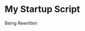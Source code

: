 # My Startup Script

Being Rewritten

<!--- 
## [Libraries](Lib)


* **[ini](Lib/INI.ahk)**  
Provides an easier and object-oriented way to use `iniRead`, `iniWrite`, and `iniDelete`.


* **[Toast](Lib/Toast.ahk)**  
Provides a class for creating multiple customizable _Toasts_ (not related to Toast Notifications), used to show various notifications.  [Inspired by: [Engunneer](https://autohotkey.com/board/topic/21510-toaster-popups/#entry140824)]


* **[DelayedTimer](Lib/DelayedTimer.ahk)**  
Allows to create timers without activating them and then activate them all at once. Used to make sure timers don't interrupt the auto-execute section of the script. Also, due to the way it is implemented, it allows for complex expressions to be used as  timers unlike `setTimer`.

    <details> <summary>Usage</summary>
        
    ```AutoHotKey
    delayedTimer.set("function1", 10000)
    ; code block 1
    delayedTimer.set("function2", 10000, True)
    ; code block 2
    delayedTimer.start()
    ; code block 3
    delayedTimer.firstRun()
    ```
    The first two lines define the timers `function1()` and `function2()` with 10s each, but don't start the timer yet. `delayedTimer.start()` tells it to start all the defined timers, and `delayedTimer.firstRun()` tells it to run all the functions whose third parameter is `True` (`function2()`) once, and then reset the list of timers. So, it is essentially the same as:

    ```AutoHotKey
    ; code block 1
    ; code block 2
    setTimer, function1, 10000
    setTimer, function2, 10000
    ;code block 3
    function2()
    ```
    By default, `setTimer` allows you to use function objects, like this:

    ```AutoHotKey
    object_name:=ObjBindMethod(class_name, function_name, arg_1, arg_2)
    ;or object_name:=Func("funcion_name").bind(arg_1, arg_2)
    setTimer, % object_name, 100
    ```
    However, it does **not** allow to use the object directly without defining it in a previous line, like `setTimer, % ObjBindMethod(class_name, function_name, arg_1, arg_2), 100`. However, `delayedTimer()` does allow you to use such objects directly. So, you **can** write `delayedTimer(ObjBindMethod(class_name, function_name, arg_1, arg_2), 100)`.
    </details>


* **[GetSelectedText](Lib/getSelectedText.ahk)**  
Gets the selected text without messing up the clipboard (much). This isn't a fool-proof method, but is the best way I could think of.


* **[IsFullScreen](Lib/IsFullScreen.ahk)**  
Checks if a window is running in Full screen. Can also optionally detect "Windowed Borderless Mode"


* **[IsOver](Lib/IsOver.ahk)**  
    * **isOver_mouse**: Checks if mouse is over a particular window.
    * **isOver_coord**: Checks if a window is over a specified global co-ordinates.


* **[ReloadAsAdmin](Lib/ReloadAsAdmin.ahk)**  
    * **reloadAsAdmin**: Reloads the script with administrator permissions
    * **reloadAsAdmin_Task**: Reloads the script with administrator permissions using scheduled tasks. The advantage over the original method is that UAC prompt occurs only the first time the script is elevated. [Code by: [SKAN](http://ahkscript.org/boards/viewtopic.php?t=4334)]


* **[ReloadScriptOnEdit](Lib/ReloadScriptOnEdit.ahk)**  
Asks to reload the script when one of the specified file is edited (uses the _Archive_ flag). [Inspired by: [Avi Aryan](avi-aryan.github.com/ahk/functions/ahkini.html)]


* **[ResourceIDOfIcon](Lib/ResourceIDOfIcon.ahk)**  
Gets the ResourceID of an icon from its Index No. [Code by: [Lexikos](https://autohotkey.com/board/topic/27668-how-to-get-the-icon-group-number/?p=177730)]


* **[Tooltip](Lib/ToolTip.ahk)**  
Provides customizable Tooltips.
    * **Life**: Tooltip is removed automatically after a certain period of time
    * **Format**: Allows changing of background/text font, color etc of the tooltips. This has been disabled temporarily till I can sort out some bugs. [Code by: [Lexikos](https://autohotkey.com/boards/viewtopic.php?t=4777)]


* **[URI](Lib/URI.ahk)**  
`URI_Encode` and `URI_Decode` functions. [Code by: [GeekDude](http://goo.gl/0a0iJq)]


* **[Download](Lib/Download.ahk)**  
Creates **asynchronous** download request and saves the reply text in a variable. Unlike `UrlDownladToFile`, the script doesnot become unresponsive while the URL is downloading.[Code from: [AHK Documentation](https://autohotkey.com/docs/commands/DownloadToFile.htm#Examples)]


* **[PasteText](Lib/PasteText.ahk)**  
_Work in Progress_


## [Files](../../)


* **[Master](Master.ahk)**  
Calls all the other files. None of the other files are supposed to be run by themselves, and many times are interdependent with each other.


* **[Directives](Directives.ahk)**  
Sets up various global settings for the script, as well as define the super-global variables `SCR_Name`, `SCR_PID` and `SCR_hwnd`.


* **[Tray](Tray.ahk)**  
Creates and updates the Tray Icon, Menu and Tip.


* **[SuspendOnFS](SuspendOnFS.ahk)**  
Suspends hotkeys in FullScreen.


* **[WinProbe](WinProbe.ahk)**  
Similar functionality to Window Spy


* **[TaskView](Taskview.ahk)**  
Provides various functionality related to Windows 10 Virtual Desktops [Inspired by: [Windows 10 Virtual Desktop Enhancer](https://github.com/sdias/win-10-virtual-desktop-enhancer)]


* **[HotCorners](HotCorners.ahk)**  
Provides Hot Corner functionality.


* **[WinSizer](WinSizer.ahk)**  
Resize/Move Windows. [Inspired by: [NiftyWindows](http://www.enovatic.org/products/niftywindows/features/)]
    <details> <summary>Usage</summary>
    
    ```AutoHotKey
    #if !getkeyState("Ctrl", "P")
    MButton::WinSizer.start()
    #if
    MButton Up::
    if WinSizer.end()
        return
    else
        send, {MButton}
    ```
    would enable you to use `Middle Mouse Drag` to resize/move windows, but only when `Ctrl` is not pressed. It will also send normal `MButton` when you don't drag. The window is divided into a 3x3 grid. If your mouse is in the middle cell, the window is moved. Otherwise, it is resized according to which cell the mouse is in.
</details>


* **[UnwantedPopupBlocker](UnwantedPopupBlocker.ahk)**  
    * Blocks SublimeText's `This is an unregistered copy` popup
    * Blocks Chrome's `Disable developer mode extensions` popup


* **[Transparent](Transparent.ahk)**  
    * **Transparent_TaskbarGlass**: Gives Glass effect to Taskbar [Code by: [TaskBar SetAttr](https://github.com/jNizM/AHK_TaskBar_SetAttr)]
    * **Transparent_Windows**: Makes all windows defined in `TransGroup` (and not in `noTransGroup`) translucent.
    * **Transparent_MaxBG**: Makes Background Transparent when window is maximized.


* **[PIP](PIP.ahk)**  


* **[ToggleKeys](ToggleKeys.ahk)**  
[Inspired by: [CapShift](http://www.dcmembers.com/skrommel/download/capshift/)]
    * **CapsLockOffTimer**: Automatically turns CapsLock off after a period of keyboard inactivity.
    * **CaseMenu**: Change the case of selected text.


* **[MicroWindows](MicroWindows.ahk)**  
Creates a live re-sizable PIP copy of a window [Inspired by: [LiveWindows2](https://autohotkey.com/board/topic/71692-an-updated-livewindows-which-can-also-show-video)]


* **[WinAction](WinAction.ahk)**  

* **[RunText](RunText.ahk)**  


* **[Internet](Internet.ahk)**  
Checks Internet Connectivity, IP Addresses (Public and Local IPs) and VPN access (You need to provide an IP group that identifies the VPN), and notifies when there is a change.


* **[AutoUpdate](AutoUpdate.ahk)**  
Auto-updates AutoHotKey


* **[KeyRemap](KeyRemap.ahk)**  
Defines all the Hotkeys


--->